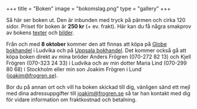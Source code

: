 +++
title = "Boken"
image = "bokomslag.png"
type = "gallery"
+++

Så här ser boken ut. Den är inbunden med tryck på pärmen och cirka 120 sidor. Priset för boken är **250 kr** (+ ev. frakt). Här kan du få några smakprov av bokens [texter](/texter/) och [bilder](/bilder/).

Från och med **8 oktober** kommer den att finnas att köpa på [Globe bokhandel](https://www.globebokhandel.se/) i Ludvika och på [Uppsala bokhandel](https://www.uppsalabokhandel.se/). Det kommer också gå att köpa boken direkt av mina bröder Anders Frögren (070-272 82 13) och Kjell Frögren (070-323 24 33) i Ludvika och av min dotter Maria Lind (070-299 80 68) i Stockholm eller min son Joakim Frögren i Lund (joakim@frogren.se). 

Bor du på annan ort och vill ha boken skickad till dig, vänligen sänd ett mejl med dina adressuppgifter till joakim@frogren.se så tar han kontakt med dig för vidare information om fraktkostnad och betalning.

 <!--Vill du förbeställa boken, klicka [här](bestall.html). Läs guiden här: https://www.developerdrive.com/add-google-forms-static-site/ -->

<!--Vill du förbeställa boken går det bra att skicka dina adressuppgifter till mig på <rolandfrogren@hotmail.com>. Boken kommer också efter överenskommelse att kunna avhämtas antingen i Stockholm, hos min bror Anders i Ludvika (tfn. 073-6004691) eller hos min son Joakim i Lund (<joakim@frogren.se>).-->
